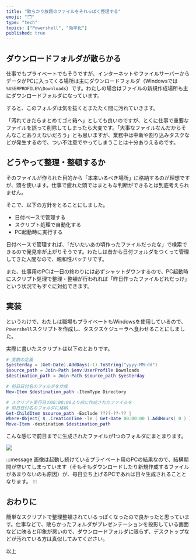 ```yaml
---
title: "散らかり放題のファイルをそれっぽく整理する"
emoji: "🗂️"
type: "tech"
topics: ["Powershell", "効率化"]
published: true
---
```


## ダウンロードフォルダが散らかる

仕事でもプライベートでもそうですが、インターネットやファイルサーバーからデータがPCに入ってくる場所は主にダウンロードフォルダ（Windowsでは `%USERPROFILE%\Downloads`）です。わたしの場合はファイルの新規作成場所も主にダウンロードフォルダになっています。

すると、このフォルダは気を抜くとまたたく間に汚れていきます。

「汚れてきたらまとめてゴミ箱へ」としても良いのですが、とくに仕事で重要なファイルを誤って削除してしまったら大変です。「大事なファイルなんだからそんなことありえないだろう」とも思いますが、業務中は中断や割り込みタスクなどが発生するので、つい不注意でやってしまうことは十分ありえるのです。

## どうやって整理・整頓するか

そのファイルが作られた目的から「本来いるべき場所」に格納するのが理想ですが、頭を使います。仕事で疲れた頭ではまともな判断ができるとは到底考えられません。

そこで、以下の方針をとることにしました。

* 日付ベースで管理する
* スクリプト処理で自動化する
* PC起動時に実行する

日付ベースで管理すれば、「だいたいあの頃作ったファイルだったな」で検索できるので発見率が上がりそうです。わたしは昔から日付フォルダをつくって管理してきた人間なので、親和性バッチリです。

また、仕事用のPCは一日の終わりには必ずシャットダウンするので、PC起動時にスクリプト処理で整理・整頓が行われれば「昨日作ったファイルどれだっけ」という状況でもすぐに対処できます。

## 実装

というわけで、わたしは職場もプライベートもWindowsを使用しているので、`Powershell`スクリプトを作成し、タスクスケジューラへ食わせることにしました。

実際に書いたスクリプトは以下のとおりです。

```powershell
# 変数の定義
$yesterday = (Get-Date).AddDays(-1).ToString("yyyy-MM-dd")
$source_path = Join-Path $env:UserProfile Downloads
$destination_path = Join-Path $source_path $yesterday

# 前日日付名のフォルダを作成
New-Item $destination_path -ItemType Directory

# スクリプト実行日の00:00:00より前に作成されたファイルを
# 前日日付名のフォルダに格納
Get-ChildItem $source_path -Exclude ????-??-?? | 
Where-Object{ $_.CreationTime -le ( Get-Date 00:00:00 ).AddHours( 0 ) } |
Move-Item -destination $destination_path
```

こんな感じで前日までに生成されたファイルが1つのフォルダにまとまります。

![](https://storage.googleapis.com/zenn-user-upload/1a83d4c505dd6c42bc98904b.png)

:::message
画像は起動し続けているプライベート用のPCの結果なので、結構期間が空いてしまっています（そもそもダウンロードしたり新規作成するファイルがあまりないのも原因）が、毎日立ち上げるPCであれば日々生成されることとなります。
:::

## おわりに

簡単なスクリプトで整理整頓されているっぽくなったので良かったと思っています。仕事などで、散らかったフォルダがプレゼンテーションを投影している画面などに映ると印象が悪いので、ダウンロードフォルダに限らず、デスクトップなどが汚れている方は真似してみてください。

以上